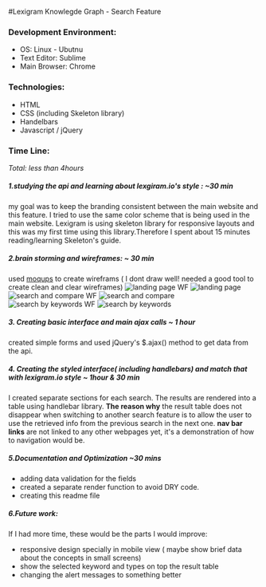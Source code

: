 #Lexigram Knowlegde Graph - Search Feature

### Development Environment:

- OS: Linux - Ubutnu
- Text Editor: Sublime
- Main Browser: Chrome


### Technologies:
- HTML
- CSS (including Skeleton library)
- Handelbars
- Javascript / jQuery



### Time Line:
*Total: less than 4hours*

##### 1.studying the api and learning about lexgiram.io's style : ~30 min

my goal was to keep the branding consistent between the main website and this feature. I tried to use the same color scheme that is being used in the main website. Lexigram is using skeleton library for responsive layouts and this was my first time using this library.Therefore I spent about 15 minutes reading/learning Skeleton's guide.

##### 2.brain storming and wireframes: ~ 30 min

used [moqups](https://moqups.com/) to create wireframs ( I dont draw well! needed a good tool to create clean and clear wireframes)
![landing page WF](https://github.com/Sherri010/Lexigram---KnowlegdeGraph/blob/master/wireframs/landing-wireframe.png)
![landing page](https://github.com/Sherri010/Lexigram---KnowlegdeGraph/blob/master/wireframs/landing.png)
![search and compare WF](https://github.com/Sherri010/Lexigram---KnowlegdeGraph/blob/master/wireframs/compare-wireframe.png)
![search and compare](https://github.com/Sherri010/Lexigram---KnowlegdeGraph/blob/master/wireframs/compare.png)
![search by keywords WF](https://github.com/Sherri010/Lexigram---KnowlegdeGraph/blob/master/wireframs/keyword-wireframe.png)
![search by keywords](https://github.com/Sherri010/Lexigram---KnowlegdeGraph/blob/master/wireframs/keywords.png)
##### 3. Creating basic interface and main ajax calls ~ 1 hour
  created simple forms and used jQuery's $.ajax() method to get data from the api.
  
##### 4. Creating the styled interface( including handlebars) and match that with lexigram.io style ~ 1hour & 30 min
I created separate sections for each search. The results are rendered into a table using handlebar library.
**The reason why** the result table does not disappear when switching to another search feature is to allow the user to use the retrieved info from the previous search in the next one.
**nav bar links** are not linked to any other webpages yet, it's a demonstration of how to navigation would be.

##### 5.Documentation and Optimization ~30 mins
- adding data validation for the fields
- created a separate render function to avoid DRY code.
- creating this readme file


##### 6.Future work:
If I had more time, these would be the parts I would improve:
 - responsive design specially in mobile view ( maybe show brief data about the concepts in small screens)
 - show the selected keyword and types on top the result table
 - changing the alert messages to something better
 
